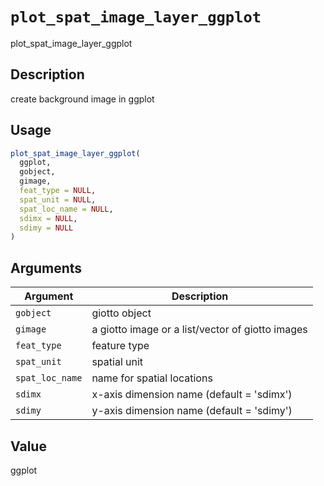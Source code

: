 # `plot_spat_image_layer_ggplot`

plot_spat_image_layer_ggplot


## Description

create background image in ggplot


## Usage

```r
plot_spat_image_layer_ggplot(
  ggplot,
  gobject,
  gimage,
  feat_type = NULL,
  spat_unit = NULL,
  spat_loc_name = NULL,
  sdimx = NULL,
  sdimy = NULL
)
```


## Arguments

Argument      |Description
------------- |----------------
`gobject`     |     giotto object
`gimage`     |     a giotto image or a list/vector of giotto images
`feat_type`     |     feature type
`spat_unit`     |     spatial unit
`spat_loc_name`     |     name for spatial locations
`sdimx`     |     x-axis dimension name (default = 'sdimx')
`sdimy`     |     y-axis dimension name (default = 'sdimy')


## Value

ggplot


